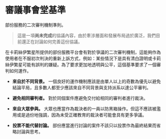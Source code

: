 # 審議事會堂基準

部份服務的二次審判機制準則。

> 這是一項**尚未完成**的協議內容，由於牽涉層面和發展布局過於廣泛，我們目前還正在討論如何完善這份協議。

在卡莉絲伊繁星所提供的部份服務平台會有對於爭議的二次審判機制，這能夠作為使用者在不服初次判決的重新上訴方式，例如：某些情況下是具有清白證明或卡莉絲伊繁星可能有誤判的嫌疑。為了要求更加地透明與公平，這個基準要求了一個審判如何運作。

* **來自於不同背景。** 一個良好的運作機制應該是由單人以上的奇數為優先以避免結論平局，且多數人都至少應該來自不同背景與支持派系以達公平審判。

* **避免相同審判者。** 對於同個案件應避免交付給相同的審判者進行裁決。

* **來自大眾參與。** 大眾也應當作為裁決者的一員以防黑箱操作。但這不應該被濫用或是過份地強調，因為未受正確教育的裁決者可能會具有更多爭議。

* **投票不能代替討論。** 部份應當進行討論的案件不該只以投票作為最終結果而省略討論與思考。
